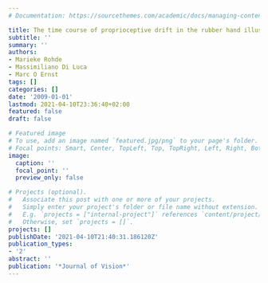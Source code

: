 ```yaml
---
# Documentation: https://sourcethemes.com/academic/docs/managing-content/

title: The time course of proprioceptive drift in the rubber hand illusion
subtitle: ''
summary: ''
authors:
- Marieke Rohde
- Massimiliano Di Luca
- Marc O Ernst
tags: []
categories: []
date: '2009-01-01'
lastmod: 2021-04-10T23:36:40+02:00
featured: false
draft: false

# Featured image
# To use, add an image named `featured.jpg/png` to your page's folder.
# Focal points: Smart, Center, TopLeft, Top, TopRight, Left, Right, BottomLeft, Bottom, BottomRight.
image:
  caption: ''
  focal_point: ''
  preview_only: false

# Projects (optional).
#   Associate this post with one or more of your projects.
#   Simply enter your project's folder or file name without extension.
#   E.g. `projects = ["internal-project"]` references `content/project/deep-learning/index.md`.
#   Otherwise, set `projects = []`.
projects: []
publishDate: '2021-04-10T21:40:31.186120Z'
publication_types:
- '2'
abstract: ''
publication: '*Journal of Vision*'
---
```

